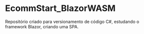 # EcommStart_BlazorWASM
Repositório criado para versionamento de código C#, estudando o framework Blazor, criando uma SPA.
